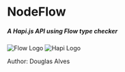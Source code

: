 # NodeFlow

##### A Hapi.js API using Flow type checker


![](https://www.braveterry.com/wp-content/uploads/2014/11/flow-hero-logo.png "Flow Logo")
![](http://codecondo.com/wp-content/uploads/2015/10/Hapi.js.png "Hapi Logo")



Author: Douglas Alves

